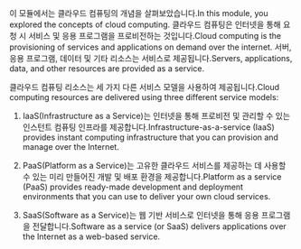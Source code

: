 
<span data-ttu-id="7e869-101">이 모듈에서는 클라우드 컴퓨팅의 개념을 살펴보았습니다.</span><span class="sxs-lookup"><span data-stu-id="7e869-101">In this module, you explored the concepts of cloud computing.</span></span> <span data-ttu-id="7e869-102">클라우드 컴퓨팅은 인터넷을 통해 요청 시 서비스 및 응용 프로그램을 프로비전하는 것입니다.</span><span class="sxs-lookup"><span data-stu-id="7e869-102">Cloud computing is the provisioning of services and applications on demand over the internet.</span></span> <span data-ttu-id="7e869-103">서버, 응용 프로그램, 데이터 및 기타 리소스는 서비스로 제공됩니다.</span><span class="sxs-lookup"><span data-stu-id="7e869-103">Servers, applications, data, and other resources are provided as a service.</span></span> 

<span data-ttu-id="7e869-104">클라우드 컴퓨팅 리소스는 세 가지 다른 서비스 모델을 사용하여 제공됩니다.</span><span class="sxs-lookup"><span data-stu-id="7e869-104">Cloud computing resources are delivered using three different service models:</span></span>

1. <span data-ttu-id="7e869-105">IaaS(Infrastructure as a Service)는 인터넷을 통해 프로비전 및 관리할 수 있는 인스턴트 컴퓨팅 인프라를 제공합니다.</span><span class="sxs-lookup"><span data-stu-id="7e869-105">Infrastructure-as-a-service (IaaS) provides instant computing infrastructure that you can provision and manage over the Internet.</span></span>

2. <span data-ttu-id="7e869-106">PaaS(Platform as a Service)는 고유한 클라우드 서비스를 제공하는 데 사용할 수 있는 미리 만들어진 개발 및 배포 환경을 제공합니다.</span><span class="sxs-lookup"><span data-stu-id="7e869-106">Platform as a service (PaaS) provides ready-made development and deployment environments that you can use to deliver your own cloud services.</span></span>

3. <span data-ttu-id="7e869-107">SaaS(Software as a Service)는 웹 기반 서비스로 인터넷을 통해 응용 프로그램을 전달합니다.</span><span class="sxs-lookup"><span data-stu-id="7e869-107">Software as a service (or SaaS) delivers applications over the Internet as a web-based service.</span></span>
